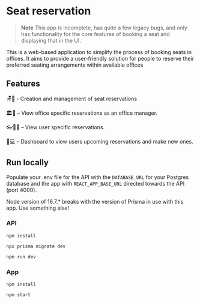 # Seat reservation

> **Note**
> This app is incomplete, has quite a few legacy bugs, and only has functionality for the core features of booking a seat and displaying that in the UI. 

This is a web-based application to simplify the process of booking seats in offices. It aims to provide a user-friendly solution for people to reserve their preferred seating arrangements within available offices

## Features

🪑📅 - Creation and management of seat reservations

🏛️📝 – View office specific reservations as an office manager.

👓🧑‍🦰 – View user specific reservations.

🔎💻 – Dashboard to view users upcoming reservations and make new ones.

## Run locally

Populate your .env file for the API with the `DATABASE_URL` for your Postgres database and the app with `REACT_APP_BASE_URL` directed towards the API (port 4000).

Node version of 16.7.* breaks with the version of Prisma in use with this app. Use something else!


### API

`npm install`

`npx prisma migrate dev`

`npm run dev`

### App

`npm install`

`npm start`
